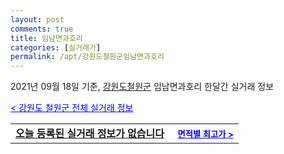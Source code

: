```yaml
---
layout: post
comments: true
title: 임남면과호리
categories: [실거래가]
permalink: /apt/강원도철원군임남면과호리
---
```


2021년 09월 18일 기준, <a href="/apt/강원도철원군">강원도철원군</a> 임남면과호리 한달간 실거래 정보

<a style="color: blue;" href="/apt/강원도철원군">< 강원도 철원군 전체 실거래 정보</a>
<!---- start ---->
<table>
  <tr>
    <td colspan="4" style="font-weight: bold;"><a href="/apt/강원도철원군임남면과호리{name_without_space}">오늘 등록된 실거래 정보가 없습니다</a> &nbsp;&nbsp;&nbsp; <a style="color: blue; font-size: smaller;" href="/apt/강원도철원군임남면과호리{name_without_space}">면적별 최고가 ></a></td>
  </tr>
    
</table>
<!---- end ---->
    